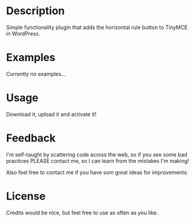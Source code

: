 # Description

Simple functionality plugin that adds the horizontal rule button to TinyMCE in WordPress.

# Examples

Currently no examples...

# Usage

Download it, upload it and activate it!

# Feedback

I'm self-taught by scattering code across the web, so if you see some bad practices PLEASE contact me, so I can learn from the mistakes I'm making!

Also feel free to contact me if you have som great ideas for improvements.

# License

Credits would be nice, but feel free to use as often as you like.
